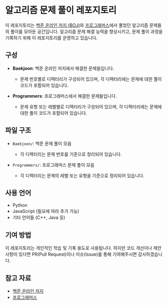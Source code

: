 

# 알고리즘 문제 풀이 레포지토리

이 레포지토리는 [백준 온라인 저지 (BOJ)](https://www.acmicpc.net/)와 [프로그래머스](https://programmers.co.kr/)에서 풀었던 알고리즘 문제들의 풀이를 모아둔 공간입니다. 
알고리즘 문제 해결 능력을 향상시키고, 문제 풀이 과정을 기록하기 위해 이 레포지토리를 운영하고 있습니다.

## 구성

- **Baekjoon**: 백준 온라인 저지에서 해결한 문제들입니다.
  - 문제 번호별로 디렉터리가 구성되어 있으며, 각 디렉터리에는 문제에 대한 풀이 코드가 포함되어 있습니다.
  
- **Programmers**: 프로그래머스에서 해결한 문제들입니다.
  - 문제 유형 또는 레벨별로 디렉터리가 구성되어 있으며, 각 디렉터리에는 문제에 대한 풀이 코드가 포함되어 있습니다.

## 파일 구조

- `Baekjoon/`: 백준 문제 풀이 모음
  - 각 디렉터리는 문제 번호를 기준으로 정리되어 있습니다.
  
- `Programmers/`: 프로그래머스 문제 풀이 모음
  - 각 디렉터리는 문제의 레벨 또는 유형을 기준으로 정리되어 있습니다.

## 사용 언어

- Python
- JavaScript (필요에 따라 추가 가능)
- 기타 언어들 (C++, Java 등)

## 기여 방법

이 레포지토리는 개인적인 학습 및 기록 용도로 사용됩니다. 하지만 코드 개선이나 제안 사항이 있다면 PR(Pull Request)이나 이슈(Issue)를 통해 기여해주시면 감사하겠습니다.

## 참고 자료

- [백준 온라인 저지](https://www.acmicpc.net/)
- [프로그래머스](https://programmers.co.kr/)



